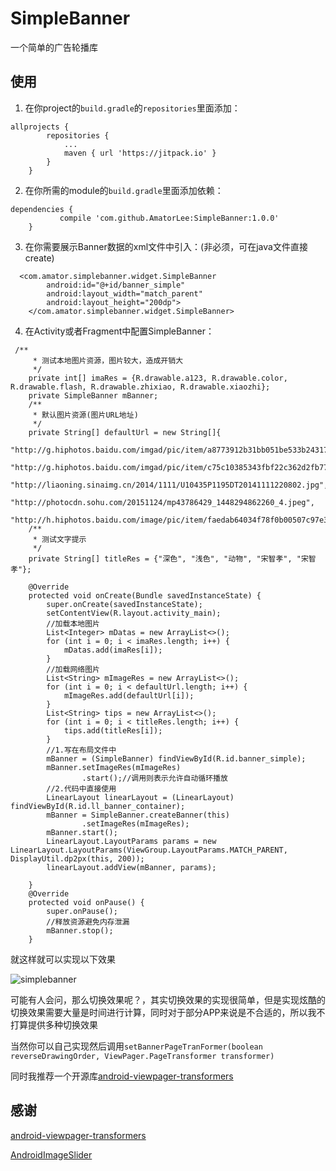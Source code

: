 # SimpleBanner
一个简单的广告轮播库

## 使用
1.  在你project的```build.gradle```的```repositories```里面添加：
```
allprojects {
		repositories {
			...
			maven { url 'https://jitpack.io' }
		}
	}
```
	
2. 在你所需的module的```build.gradle```里面添加依赖：
```
dependencies {
	       compile 'com.github.AmatorLee:SimpleBanner:1.0.0'
	}
```

3. 在你需要展示Banner数据的xml文件中引入：(非必须，可在java文件直接create)
```  
  <com.amator.simplebanner.widget.SimpleBanner
        android:id="@+id/banner_simple"
        android:layout_width="match_parent"
        android:layout_height="200dp">
    </com.amator.simplebanner.widget.SimpleBanner>
```

4. 在Activity或者Fragment中配置SimpleBanner：
```
 /**
     * 测试本地图片资源，图片较大，造成开销大
     */
    private int[] imaRes = {R.drawable.a123, R.drawable.color, R.drawable.flash, R.drawable.zhixiao, R.drawable.xiaozhi};
    private SimpleBanner mBanner;
    /**
     * 默认图片资源(图片URL地址)
     */
    private String[] defaultUrl = new String[]{
            "http://g.hiphotos.baidu.com/imgad/pic/item/a8773912b31bb051be533b24317adab44aede043.jpg",
            "http://g.hiphotos.baidu.com/imgad/pic/item/c75c10385343fbf22c362d2fb77eca8065388fa0.jpg",
            "http://liaoning.sinaimg.cn/2014/1111/U10435P1195DT20141111220802.jpg",
            "http://photocdn.sohu.com/20151124/mp43786429_1448294862260_4.jpeg",
            "http://h.hiphotos.baidu.com/image/pic/item/faedab64034f78f0b00507c97e310a55b3191cf9.jpg"};
    /**
     * 测试文字提示
     */
    private String[] titleRes = {"深色", "浅色", "动物", "宋智孝", "宋智孝"};

    @Override
    protected void onCreate(Bundle savedInstanceState) {
        super.onCreate(savedInstanceState);
        setContentView(R.layout.activity_main);
        //加载本地图片
        List<Integer> mDatas = new ArrayList<>();
        for (int i = 0; i < imaRes.length; i++) {
            mDatas.add(imaRes[i]);
        }
        //加载网络图片
        List<String> mImageRes = new ArrayList<>();
        for (int i = 0; i < defaultUrl.length; i++) {
            mImageRes.add(defaultUrl[i]);
        }
        List<String> tips = new ArrayList<>();
        for (int i = 0; i < titleRes.length; i++) {
            tips.add(titleRes[i]);
        }
        //1.写在布局文件中
        mBanner = (SimpleBanner) findViewById(R.id.banner_simple);
        mBanner.setImageRes(mImageRes)
                .start();//调用则表示允许自动循环播放
        //2.代码中直接使用
        LinearLayout linearLayout = (LinearLayout) findViewById(R.id.ll_banner_container);
        mBanner = SimpleBanner.createBanner(this)
                .setImageRes(mImageRes);
        mBanner.start();
        LinearLayout.LayoutParams params = new LinearLayout.LayoutParams(ViewGroup.LayoutParams.MATCH_PARENT, DisplayUtil.dp2px(this, 200));
        linearLayout.addView(mBanner, params);

    }
    @Override
    protected void onPause() {
        super.onPause();
        //释放资源避免内存泄漏
        mBanner.stop();
    }
```

就这样就可以实现以下效果

![simplebanner](http://upload-images.jianshu.io/upload_images/2605454-0fedbe57178ce488.gif?imageMogr2/auto-orient/strip)

可能有人会问，那么切换效果呢？，其实切换效果的实现很简单，但是实现炫酷的切换效果需要大量是时间进行计算，同时对于部分APP来说是不合适的，所以我不打算提供多种切换效果

当然你可以自己实现然后调用```setBannerPageTranFormer(boolean reverseDrawingOrder, ViewPager.PageTransformer transformer)```

同时我推荐一个开源库[android-viewpager-transformers](https://github.com/geftimov/android-viewpager-transformers)

## 感谢

[android-viewpager-transformers](https://github.com/geftimov/android-viewpager-transformers)

[AndroidImageSlider](https://github.com/daimajia/AndroidImageSlider)

